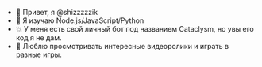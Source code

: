 - 👋 Привет, я @shizzzzzik
- 🌱 Я изучаю Node.js/JavaScript/Python
- 💥 У меня есть свой личный бот под названием Cataclysm, но увы его код я не дам.
- 🖤 Люблю просмотривать интересные видеоролики и играть в разные игры.
